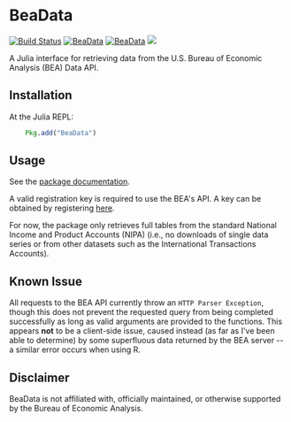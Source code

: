 # BeaData

[![Build Status](https://travis-ci.org/stephenbnicar/BeaData.jl.svg?branch=master)](https://travis-ci.org/stephenbnicar/BeaData.jl)
[![BeaData](http://pkg.julialang.org/badges/BeaData_0.4.svg)](http://pkg.julialang.org/?pkg=BeaData)
[![BeaData](http://pkg.julialang.org/badges/BeaData_0.5.svg)](http://pkg.julialang.org/?pkg=BeaData)
[![](https://img.shields.io/badge/docs-latest-blue.svg)](https://stephenbnicar.github.io/BeaData.jl/latest)


A Julia interface for retrieving data from the U.S. Bureau of Economic Analysis (BEA)
Data API.

## Installation

At the Julia REPL:

```julia
    Pkg.add("BeaData")
```

## Usage

See the [package documentation](https://stephenbnicar.github.io/BeaData.jl/latest).

A valid registration key is required to use the BEA's API. A key can be obtained by registering [here](http://www.bea.gov/API/signup/index.cfm).

For now, the package only retrieves full tables from the standard National
Income and Product Accounts (NIPA) (i.e., no downloads of single data series or
    from other datasets such as the International Transactions Accounts).


## Known Issue
All requests to the BEA API currently throw an `HTTP Parser Exception`,
though this does not prevent the requested query from being completed successfully
as long as valid arguments are provided to the functions.  This appears **not**
to be a client-side issue, caused instead (as far as I've been able to determine)
by some superfluous data returned by the BEA server -- a similar error occurs when using R.

## Disclaimer
BeaData is not affiliated with, officially maintained, or otherwise supported by the Bureau of Economic Analysis.
